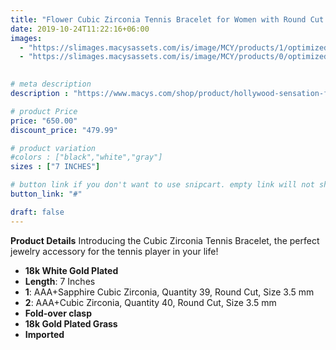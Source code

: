 ```yaml
---
title: "Flower Cubic Zirconia Tennis Bracelet for Women with Round Cut Sapphire Cubic Zirconia"
date: 2019-10-24T11:22:16+06:00
images: 
  - "https://slimages.macysassets.com/is/image/MCY/products/1/optimized/30062651_fpx.tif?op_sharpen=1&wid=500&fit=fit,1&fmt=webp"
  - "https://slimages.macysassets.com/is/image/MCY/products/0/optimized/30062650_fpx.tif?op_sharpen=1&wid=500&fit=fit,1&fmt=webp"
  

# meta description
description : "https://www.macys.com/shop/product/hollywood-sensation-flower-cubic-zirconia-tennis-bracelet-for-women-with-round-cut-sapphire-cubic-zirconia?ID=19872142&isDlp=true"

# product Price
price: "650.00"
discount_price: "479.99"

# product variation
#colors : ["black","white","gray"]
sizes : ["7 INCHES"]

# button link if you don't want to use snipcart. empty link will not show button
button_link: "#"

draft: false
---
```


**Product Details**
Introducing the Cubic Zirconia Tennis Bracelet, the perfect jewelry accessory for the tennis player in your life!

- **18k White Gold Plated**
- **Length**: 7 Inches
- **1**: AAA+Sapphire Cubic Zirconia, Quantity 39, Round Cut, Size 3.5 mm
- **2**: AAA+Cubic Zirconia, Quantity 40, Round Cut, Size 3.5 mm
- **Fold-over clasp**
- **18k Gold Plated Grass**
- **Imported**
